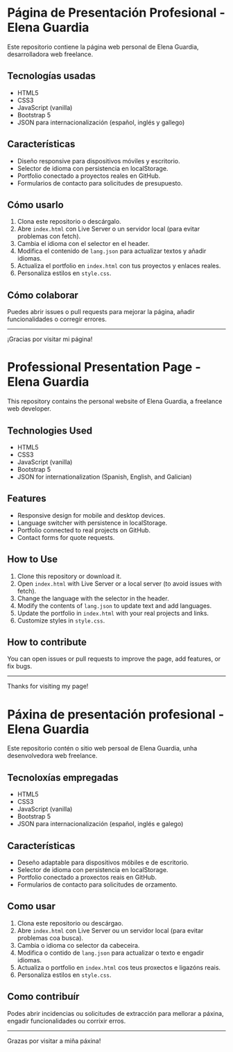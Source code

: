 # Página de Presentación Profesional - Elena Guardia

Este repositorio contiene la página web personal de Elena Guardia, desarrolladora web freelance.

## Tecnologías usadas

- HTML5  
- CSS3  
- JavaScript (vanilla)  
- Bootstrap 5  
- JSON para internacionalización (español, inglés y gallego)

## Características

- Diseño responsive para dispositivos móviles y escritorio.  
- Selector de idioma con persistencia en localStorage.  
- Portfolio conectado a proyectos reales en GitHub.  
- Formularios de contacto para solicitudes de presupuesto.

## Cómo usarlo

1. Clona este repositorio o descárgalo.  
2. Abre `index.html` con Live Server o un servidor local (para evitar problemas con fetch).  
3. Cambia el idioma con el selector en el header.  
4. Modifica el contenido de `lang.json` para actualizar textos y añadir idiomas.  
5. Actualiza el portfolio en `index.html` con tus proyectos y enlaces reales.  
6. Personaliza estilos en `style.css`.

## Cómo colaborar

Puedes abrir issues o pull requests para mejorar la página, añadir funcionalidades o corregir errores.

---

¡Gracias por visitar mi página!


# Professional Presentation Page - Elena Guardia

This repository contains the personal website of Elena Guardia, a freelance web developer.

## Technologies Used

- HTML5
- CSS3
- JavaScript (vanilla)
- Bootstrap 5
- JSON for internationalization (Spanish, English, and Galician)

## Features

- Responsive design for mobile and desktop devices.
- Language switcher with persistence in localStorage.
- Portfolio connected to real projects on GitHub.
- Contact forms for quote requests.

## How to Use

1. Clone this repository or download it.
2. Open `index.html` with Live Server or a local server (to avoid issues with fetch).
3. Change the language with the selector in the header.
4. Modify the contents of `lang.json` to update text and add languages.
5. Update the portfolio in `index.html` with your real projects and links.
6. Customize styles in `style.css`.

## How to contribute

You can open issues or pull requests to improve the page, add features, or fix bugs.

---

Thanks for visiting my page!


# Páxina de presentación profesional - Elena Guardia

Este repositorio contén o sitio web persoal de Elena Guardia, unha desenvolvedora web freelance.

## Tecnoloxías empregadas

- HTML5
- CSS3
- JavaScript (vanilla)
- Bootstrap 5
- JSON para internacionalización (español, inglés e galego)

## Características

- Deseño adaptable para dispositivos móbiles e de escritorio.
- Selector de idioma con persistencia en localStorage.
- Portfolio conectado a proxectos reais en GitHub.
- Formularios de contacto para solicitudes de orzamento.

## Como usar

1. Clona este repositorio ou descárgao.
2. Abre `index.html` con Live Server ou un servidor local (para evitar problemas coa busca).
3. Cambia o idioma co selector da cabeceira.
4. Modifica o contido de `lang.json` para actualizar o texto e engadir idiomas.
5. Actualiza o portfolio en `index.html` cos teus proxectos e ligazóns reais.
6. Personaliza estilos en `style.css`.

## Como contribuír

Podes abrir incidencias ou solicitudes de extracción para mellorar a páxina, engadir funcionalidades ou corrixir erros.

---

Grazas por visitar a miña páxina!
